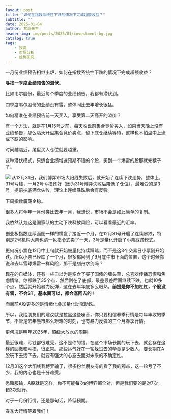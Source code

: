 ```yaml
---
layout: post
title: "如何在指数系统性下跌的情况下完成超额收益？"
subtitle: ""
date: 2025-01-04
author: 梵高先生
header-img: img/posts/2025/01/investment-bg.jpg
catalog: true
tags:
    - 投资
    - 市场分析
    - 趋势研究
---
```


一月份业绩预告相继出炉，如何在指数系统性下跌的情况下完成超额收益？

**寻找一季度业绩预告的潜伏**。

比如韦尔股份，最近每个季度的业绩预告，我都有潜伏到。

四季度韦尔股份的业绩没有雷，整体同比去年增长很猛。

如何精准在业绩预告前一天买入，享受第二天高开的溢价？

有一个方法，就是在1月15号之前，每天收盘前集合竞价买入，如果当天晚上没有业绩预告，那么隔天开盘集合竞价卖点，留下底仓继续等待，这样也不怕盘中上涨或下跌的影响。

时间越临近，尾盘买入仓位就要越重。

这种潜伏模式，只适合业绩增速预期不错的个股，买到一个爆雷的股那就完犊子了。

![](https://mmbiz.qpic.cn/sz_mmbiz_jpg/https://mmbiz.qpic.cn/sz_mmbiz_jpg/ViaIfpMVXKTSeHEZeRx7vjnSjicdMyPu9lbTDibY9oReNkY1Pu9uiaISqUxjkYmXYKlladNJbQr2yQY9HgxUib7NhZA/640?wx_fmt=jpeg)
从12月31日，我们博弈市场大阳线失败后，就开始了连续下跌走势。整体上，31号亏钱，一月2号亏损还好（因为31号博弈失败后降低了仓位），最难受的是3号，提前抄底满仓失败，理论上连续暴跌后会有反弹。

下周指数震荡企稳。

很多人将今年一月份类比去年一月，我想说，市场不会是如此简单的复制。

我依然认为这是国家队的主动下跌释放风险，可以看看最近的汇率。

创业板指数连续画图一样的横盘了接近一个月，在12月31号开启了连续暴跌，特别是2号机构大票也清一色指令式卖了一天，3号是量化开启了小票踩踏模式。

更何况小票在12月中上旬就开始被量化持续踩踏，而不是这3个交易日小票刚开始跌。所以小票已经跌了一个月，很多都回到了9月底牛市下面的位置，这个时候你说和去年雪球爆雷一样风险，那不是刻舟求剑吗？

现在的自媒体，还有一些自以为是空仓了买了国债的墙头草，总喜欢传播恐慌和焦虑情绪。你都跌了35个点，然后割在了底部，最差最差后面继续下跌，也就10多个点，然后就开始暴力反弹，这在去年年底多么眼熟。**前提是你不加杠杠，个股没有雷，不会ST，基本面可以，都会涨回去的！**

而目前A股更多的是情绪化叠加量化助涨助跌。

所以，我给朋友们的建议就是拉黑这些噪音，你只要相信春季行情是每年丰收的季节，不管是去年熊市那么艰难的时刻，也有暴力反弹的三个月春季行情。

更何况是明年2025年，超级大放水的周期。

最近很难，亏钱都很难受，这不是你的错，在这个市场长期的玩下去，就会存在这样的回撤和亏损，很正常。那些运气好在一轮躲过去的毕竟是少数人，要长期在A股玩下去活下去，就要有强大的心态去面对未来的不确定性。

12月31这个大阳线我博弈输了，很多粉丝朋友有的看了我的观点，这一轮亏了不少，我的内心也是十分难受。

愿赌服输，A股就是这样，你不可能每次的博弈都全对，但是我们要的是对7次，错3次就行。

对于一月份行情，还是那句话，降低预期。

春季大行情等着我们！